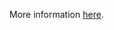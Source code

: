 More information [here](https://docs.prismacloud.io/en/enterprise-edition/policy-reference/kubernetes-policies/kubernetes-policy-index/ensure-that-the-event-qps-argument-is-set-to-0-or-a-level-which-ensures-appropriate-event-capture).

